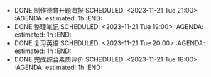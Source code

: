 - DONE 制作德育开题海报
  SCHEDULED: <2023-11-21 Tue 21:00>
  :AGENDA:
  estimated: 1h
  :END:
- DONE 整理笔记
  SCHEDULED: <2023-11-21 Tue 19:00>
  :AGENDA:
  estimated: 1h
  :END:
- DONE 复习英语
  SCHEDULED: <2023-11-21 Tue 20:00>
  :AGENDA:
  estimated: 1h
  :END:
- DONE 完成综合素质评价
  SCHEDULED: <2023-11-21 Tue 18:00>
  :AGENDA:
  estimated: 1h
  :END: